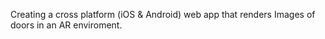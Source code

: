 Creating a  cross platform (iOS & Android) web app that renders Images of doors in an AR enviroment.
